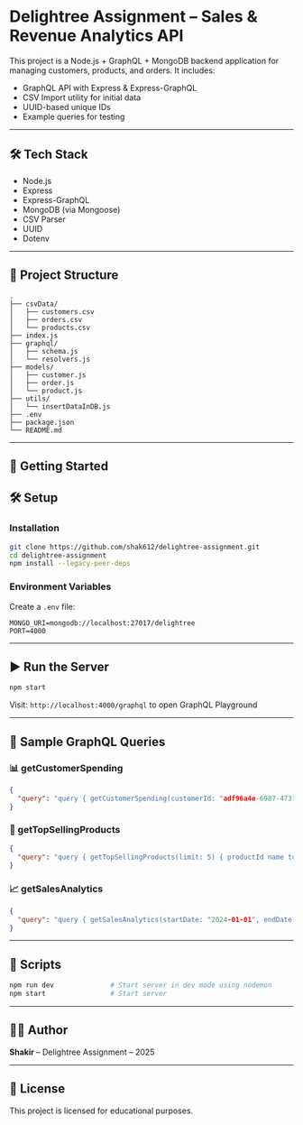 # Delightree Assignment – Sales & Revenue Analytics API

This project is a Node.js + GraphQL + MongoDB backend application for managing customers, products, and orders. It includes:

- GraphQL API with Express & Express-GraphQL
- CSV Import utility for initial data
- UUID-based unique IDs
- Example queries for testing

---

## 🛠️ Tech Stack

- Node.js
- Express
- Express-GraphQL
- MongoDB (via Mongoose)
- CSV Parser
- UUID
- Dotenv

---
## 📁 Project Structure

```
.
├── csvData/
│   ├── customers.csv
│   ├── orders.csv
│   └── products.csv
├── index.js
├── graphql/
│   ├── schema.js
│   └── resolvers.js
├── models/
│   ├── customer.js
│   ├── order.js
│   └── product.js
├── utils/
│   └── insertDataInDB.js
├── .env
├── package.json
└── README.md
```

---

## 🚀 Getting Started


## 🛠️ Setup

### Installation

```bash
git clone https://github.com/shak612/delightree-assignment.git
cd delightree-assignment
npm install --legacy-peer-deps
```

### Environment Variables

Create a `.env` file:

```
MONGO_URI=mongodb://localhost:27017/delightree
PORT=4000
```
---

## ▶️ Run the Server

```bash
npm start
```

Visit: `http://localhost:4000/graphql` to open GraphQL Playground

---

## 🧪 Sample GraphQL Queries

### 📊 getCustomerSpending

```json
{
  "query": "query { getCustomerSpending(customerId: "adf96a4e-6987-4731-8798-09b109ff65c3") { customerId totalSpent averageOrderValue lastOrderDate } }"
}
```

### 🥇 getTopSellingProducts

```json
{
  "query": "query { getTopSellingProducts(limit: 5) { productId name totalSold } }"
}
```

### 📈 getSalesAnalytics

```json
{
  "query": "query { getSalesAnalytics(startDate: "2024-01-01", endDate: "2024-12-31") { totalRevenue completedOrders categoryBreakdown { category revenue } } }"
}
```

---

## 🧹 Scripts

```bash
npm run dev              # Start server in dev mode using nodemon
npm start                # Start server
```

---

## 👨‍💻 Author

**Shakir** – Delightree Assignment – 2025

---

## 📝 License

This project is licensed for educational purposes.
